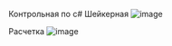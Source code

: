 Контрольная по c#
Шейкерная
![image](https://user-images.githubusercontent.com/73073160/162481059-1050e22f-6219-4c6c-9bc6-aacb48cfb712.png)

Расчетка
![image](https://user-images.githubusercontent.com/73073160/162481097-97c1a730-71f4-4363-b501-b751fcacb5c4.png)
